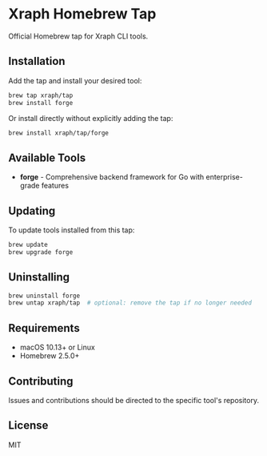 # Xraph Homebrew Tap

Official Homebrew tap for Xraph CLI tools.

## Installation

Add the tap and install your desired tool:

```bash
brew tap xraph/tap
brew install forge
```

Or install directly without explicitly adding the tap:

```bash
brew install xraph/tap/forge
```

## Available Tools

- **forge** - Comprehensive backend framework for Go with enterprise-grade features

## Updating

To update tools installed from this tap:

```bash
brew update
brew upgrade forge
```

## Uninstalling

```bash
brew uninstall forge
brew untap xraph/tap  # optional: remove the tap if no longer needed
```

## Requirements

- macOS 10.13+ or Linux
- Homebrew 2.5.0+

## Contributing

Issues and contributions should be directed to the specific tool's repository.

## License

MIT
